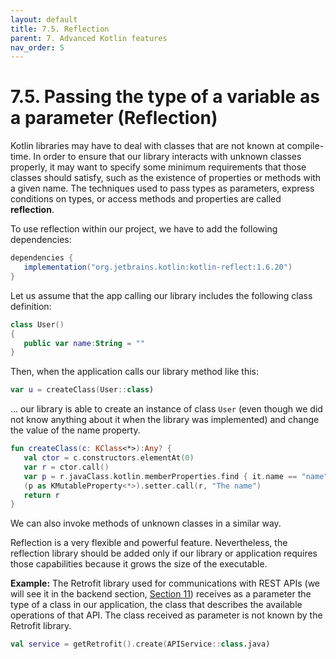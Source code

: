 ```yaml
---
layout: default
title: 7.5. Reflection
parent: 7. Advanced Kotlin features
nav_order: 5
---
```


# 7.5. Passing the type of a variable as a parameter (Reflection)

Kotlin libraries may have to deal with classes that are not known at compile-time. In order to ensure that our library interacts with unknown classes properly, it may want to specify some minimum requirements that those classes should satisfy, such as the existence of properties or methods with a given name. The techniques used to pass types as parameters, express conditions on types, or access methods and properties are called **reflection**.

To use reflection within our project, we have to add the following dependencies:

```gradle
dependencies {
   implementation("org.jetbrains.kotlin:kotlin-reflect:1.6.20")
}
```

Let us assume that the app calling our library includes the following class definition:

```kotlin
class User()
{
   public var name:String = ""
}

```

Then, when the application calls our library method like this:

```kotlin
var u = createClass(User::class)
```

... our library is able to create an instance of class `User` (even though we did not know anything about it when the library was implemented) and change the value of the name property.

```kotlin
fun createClass(c: KClass<*>):Any? {
   val ctor = c.constructors.elementAt(0)
   var r = ctor.call()
   var p = r.javaClass.kotlin.memberProperties.find { it.name == "name" }
   (p as KMutableProperty<*>).setter.call(r, "The name")
   return r
}
```

We can also invoke methods of unknown classes in a similar way.

Reflection is a very flexible and powerful feature. Nevertheless, the reflection library should be added only if our library or application requires those capabilities because it grows the size of the executable.

**Example:** The Retrofit library used for communications with REST APIs (we will see it in the backend section, [Section 11](/content/11/)) receives as a parameter the type of a class in our application, the class that describes the available operations of that API. The class received as parameter is not known by the Retrofit library.

```kotlin
val service = getRetrofit().create(APIService::class.java)
```
